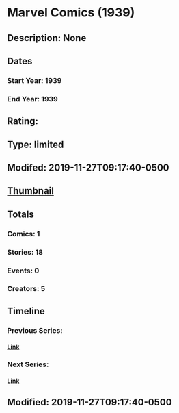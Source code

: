# Marvel Comics (1939)
## Description: None
## Dates
### Start Year: 1939
### End Year: 1939
## Rating: 
## Type: limited
## Modifed: 2019-11-27T09:17:40-0500
## [Thumbnail](http://i.annihil.us/u/prod/marvel/i/mg/2/03/5a971772020d4.jpg)
## Totals
### Comics: 1
### Stories: 18
### Events: 0
### Creators: 5
## Timeline
### Previous Series: 
#### [Link]()
### Next Series: 
#### [Link]()
## Modified: 2019-11-27T09:17:40-0500